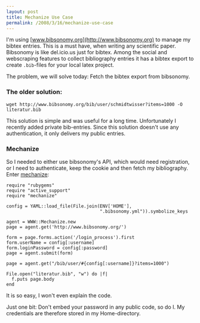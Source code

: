 ```yaml
---
layout: post
title: Mechanize Use Case
permalink: /2008/3/16/mechanize-use-case
---
```

I'm using [www.bibsonomy.org](http://www.bibsonomy.org) to manage my bibtex entries. This is a must have, when writing any scientific paper. Bibsonomy is like del.icio.us just for bibtex. Among the social and webscraping features to collect bibliography entries it has a bibtex export to create `.bib`-files for your local latex project.

The problem, we will solve today: Fetch the bibtex export from bibsonomy.

### The older solution:

    wget http://www.bibsonomy.org/bib/user/schmidtwisser?items=1000 -O literatur.bib

This solution is simple and was useful for a long time. Unfortunately I recently added private bib-entries. Since this solution doesn't use any authentication, it only delivers my public entries. 

### Mechanize

So I needed to either use bibsonomy's API, which would need registration, or I need to authenticate, keep the cookie and then fetch my bibliography. Enter [mechanize](http://mechanize.rubyforge.org/):

    require "rubygems"
    require "active_support"
    require "mechanize"

    config = YAML::load_file(File.join(ENV['HOME'], 
                                       ".bibsonomy.yml")).symbolize_keys

    agent = WWW::Mechanize.new
    page = agent.get('http://www.bibsonomy.org/')

    form = page.forms.action('/login_process').first
    form.userName = config[:username]
    form.loginPassword = config[:password] 
    page = agent.submit(form)

    page = agent.get("/bib/user/#{config[:username]}?items=1000")

    File.open("literatur.bib", "w") do |f|
      f.puts page.body 
    end

It is so easy, I won't even explain the code. 

Just one bit: Don't embed your password in any public code, so do I. My credentials are therefore stored in my Home-directory.
